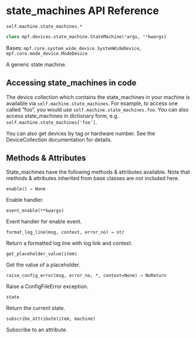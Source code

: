 # state_machines API Reference

`self.machine.state_machines.*`

``` python
class mpf.devices.state_machine.StateMachine(*args, **kwargs)
```

Bases: `mpf.core.system_wide_device.SystemWideDevice`, `mpf.core.mode_device.ModeDevice`

A generic state machine.

## Accessing state_machines in code

The device collection which contains the state_machines in your machine is available via `self.machine.state_machines`. For example, to access one called “foo”, you would use `self.machine.state_machines.foo`. You can also access state_machines in dictionary form, e.g. `self.machine.state_machines['foo']`.

You can also get devices by tag or hardware number. See the DeviceCollection documentation for details.

## Methods & Attributes

State_machines have the following methods & attributes available. Note that methods & attributes inherited from base classes are not included here.

`enable() → None`

Enable handler.

`event_enable(**kwargs)`

Event handler for enable event.

`format_log_line(msg, context, error_no) → str`

Return a formatted log line with log link and context.

`get_placeholder_value(item)`

Get the value of a placeholder.

`raise_config_error(msg, error_no, *, context=None) → NoReturn`

Raise a ConfigFileError exception.

`state`

Return the current state.

`subscribe_attribute(item, machine)`

Subscribe to an attribute.
